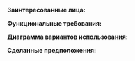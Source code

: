 **Заинтересованные лица:**

**Функциональные требования:**

**Диаграмма вариантов использования:**

**Сделанные предположения:**
